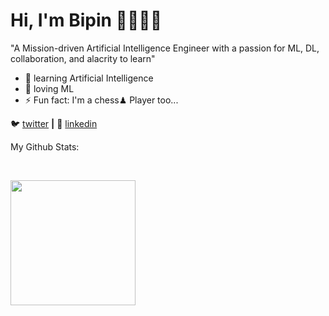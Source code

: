 # Hi, I'm Bipin 👋👨🏻‍💻 
<!--- <img src ="https://media.giphy.com/media/coxQHKASG60HrHtvkt/giphy.gif" align="right" width="280" height="200" />### "A Mission-driven Machine Learning Engineer with a passion for programming, collaboration, and alacrity to learn" ---->
"A Mission-driven Artificial Intelligence Engineer with a passion for ML, DL, collaboration, and alacrity to learn"
<br>

<!---
<p align = "center">
  <img src="https://github.com/bipinthecoder/bipinthecoder/blob/master/Blog-Article-MERN-Stack.jpg" width="800" height="400">
</p>
--->

- 🧠 learning Artificial Intelligence
- 💜 loving ML
- ⚡ Fun fact: I'm a chess♟ Player too...

<!-- 🏡 [website][website] **|** -->
🐦 [twitter][twitter] **|** 
👔 [linkedin][linkedin]

My Github Stats: 

<br>

<p align = "left">
<!--   <img src = "https://github-readme-stats.vercel.app/api?username=bipinthecoder&show_icons=true&count_private=true&theme=dracula&line_height=27" height="200px"> -->
  <img src = "https://github-readme-stats.vercel.app/api/top-langs/?username=bipinthecoder&theme=tokyonight" height="200px">
</p> 


[website]: https://bipinthecoder.github.io
[twitter]: https://twitter.com/bipinthecoder
[linkedin]: https://linkedin.com/in/bipinthecoder
